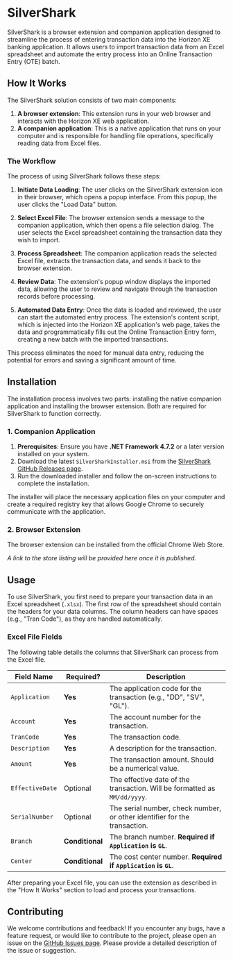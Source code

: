 # SilverShark

SilverShark is a browser extension and companion application designed to streamline the process of entering transaction data into the Horizon XE banking application. It allows users to import transaction data from an Excel spreadsheet and automate the entry process into an Online Transaction Entry (OTE) batch.

## How It Works

The SilverShark solution consists of two main components:

1.  **A browser extension**: This extension runs in your web browser and interacts with the Horizon XE web application.
2.  **A companion application**: This is a native application that runs on your computer and is responsible for handling file operations, specifically reading data from Excel files.

### The Workflow

The process of using SilverShark follows these steps:

1.  **Initiate Data Loading**: The user clicks on the SilverShark extension icon in their browser, which opens a popup interface. From this popup, the user clicks the "Load Data" button.

2.  **Select Excel File**: The browser extension sends a message to the companion application, which then opens a file selection dialog. The user selects the Excel spreadsheet containing the transaction data they wish to import.

3.  **Process Spreadsheet**: The companion application reads the selected Excel file, extracts the transaction data, and sends it back to the browser extension.

4.  **Review Data**: The extension's popup window displays the imported data, allowing the user to review and navigate through the transaction records before processing.

5.  **Automated Data Entry**: Once the data is loaded and reviewed, the user can start the automated entry process. The extension's content script, which is injected into the Horizon XE application's web page, takes the data and programmatically fills out the Online Transaction Entry form, creating a new batch with the imported transactions.

This process eliminates the need for manual data entry, reducing the potential for errors and saving a significant amount of time.

## Installation

The installation process involves two parts: installing the native companion application and installing the browser extension. Both are required for SilverShark to function correctly.

### 1. Companion Application

1.  **Prerequisites**: Ensure you have **.NET Framework 4.7.2** or a later version installed on your system.
2.  Download the latest `SilverSharkInstaller.msi` from the [SilverShark GitHub Releases page](https://github.com/userX-324-A/SilverShark/releases).
3.  Run the downloaded installer and follow the on-screen instructions to complete the installation.

The installer will place the necessary application files on your computer and create a required registry key that allows Google Chrome to securely communicate with the application.

### 2. Browser Extension

The browser extension can be installed from the official Chrome Web Store.

*A link to the store listing will be provided here once it is published.*

## Usage

To use SilverShark, you first need to prepare your transaction data in an Excel spreadsheet (`.xlsx`). The first row of the spreadsheet should contain the headers for your data columns. The column headers can have spaces (e.g., "Tran Code"), as they are handled automatically.

### Excel File Fields

The following table details the columns that SilverShark can process from the Excel file.

| Field Name      | Required?       | Description                                                                                             |
| --------------- | --------------- | ------------------------------------------------------------------------------------------------------- |
| `Application`   | **Yes**         | The application code for the transaction (e.g., "DD", "SV", "GL").                                      |
| `Account`       | **Yes**         | The account number for the transaction.                                                                 |
| `TranCode`      | **Yes**         | The transaction code.                                                                                   |
| `Description`   | **Yes**         | A description for the transaction.                                                                      |
| `Amount`        | **Yes**         | The transaction amount. Should be a numerical value.                                                    |
| `EffectiveDate` | Optional        | The effective date of the transaction. Will be formatted as `MM/dd/yyyy`.                               |
| `SerialNumber`  | Optional        | The serial number, check number, or other identifier for the transaction.                               |
| `Branch`        | **Conditional** | The branch number. **Required if `Application` is `GL`**.                                               |
| `Center`        | **Conditional** | The cost center number. **Required if `Application` is `GL`**.                                          |

After preparing your Excel file, you can use the extension as described in the "How It Works" section to load and process your transactions.

## Contributing

We welcome contributions and feedback! If you encounter any bugs, have a feature request, or would like to contribute to the project, please open an issue on the [GitHub Issues page](https://github.com/userX-324-A/SilverShark/issues). Please provide a detailed description of the issue or suggestion.
